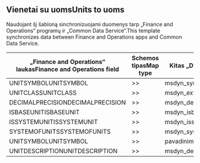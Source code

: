 ## <a name="units-to-uoms"></a><span data-ttu-id="da01f-101">Vienetai su uoms</span><span class="sxs-lookup"><span data-stu-id="da01f-101">Units to uoms</span></span>

<span data-ttu-id="da01f-102">Naudojant šį šabloną sinchronizuojami duomenys tarp „Finance and Operations“ programų ir „Common Data Service“.</span><span class="sxs-lookup"><span data-stu-id="da01f-102">This template synchronizes data between Finance and Operations apps and Common Data Service.</span></span>

<span data-ttu-id="da01f-103">„Finance and Operations“ laukas</span><span class="sxs-lookup"><span data-stu-id="da01f-103">Finance and Operations field</span></span> | <span data-ttu-id="da01f-104">Schemos tipas</span><span class="sxs-lookup"><span data-stu-id="da01f-104">Map type</span></span> | <span data-ttu-id="da01f-105">Kitas „Dynamics 365” laukas</span><span class="sxs-lookup"><span data-stu-id="da01f-105">Other Dynamics 365 field</span></span> | <span data-ttu-id="da01f-106">Numatytoji reikšmė</span><span class="sxs-lookup"><span data-stu-id="da01f-106">Default value</span></span>
---|---|---|---
<span data-ttu-id="da01f-107">UNITSYMBOL</span><span class="sxs-lookup"><span data-stu-id="da01f-107">UNITSYMBOL</span></span> | >> | <span data-ttu-id="da01f-108">msdyn_symbol</span><span class="sxs-lookup"><span data-stu-id="da01f-108">msdyn_symbol</span></span> | 
<span data-ttu-id="da01f-109">UNITCLASS</span><span class="sxs-lookup"><span data-stu-id="da01f-109">UNITCLASS</span></span> | >> | <span data-ttu-id="da01f-110">msdyn_externalunitclassname</span><span class="sxs-lookup"><span data-stu-id="da01f-110">msdyn_externalunitclassname</span></span> | 
<span data-ttu-id="da01f-111">DECIMALPRECISION</span><span class="sxs-lookup"><span data-stu-id="da01f-111">DECIMALPRECISION</span></span> | >> | <span data-ttu-id="da01f-112">msdyn_decimalprecision</span><span class="sxs-lookup"><span data-stu-id="da01f-112">msdyn_decimalprecision</span></span> | 
<span data-ttu-id="da01f-113">ISBASEUNIT</span><span class="sxs-lookup"><span data-stu-id="da01f-113">ISBASEUNIT</span></span> | >> | <span data-ttu-id="da01f-114">msdyn_isbaseunit</span><span class="sxs-lookup"><span data-stu-id="da01f-114">msdyn_isbaseunit</span></span> | 
<span data-ttu-id="da01f-115">ISSYSTEMUNIT</span><span class="sxs-lookup"><span data-stu-id="da01f-115">ISSYSTEMUNIT</span></span> | >> | <span data-ttu-id="da01f-116">msdyn_issystemunit</span><span class="sxs-lookup"><span data-stu-id="da01f-116">msdyn_issystemunit</span></span> | 
<span data-ttu-id="da01f-117">SYSTEMOFUNITS</span><span class="sxs-lookup"><span data-stu-id="da01f-117">SYSTEMOFUNITS</span></span> | >> | <span data-ttu-id="da01f-118">msdyn_systemofunits</span><span class="sxs-lookup"><span data-stu-id="da01f-118">msdyn_systemofunits</span></span> | 
<span data-ttu-id="da01f-119">UNITSYMBOL</span><span class="sxs-lookup"><span data-stu-id="da01f-119">UNITSYMBOL</span></span> | >> | <span data-ttu-id="da01f-120">pavadinimas</span><span class="sxs-lookup"><span data-stu-id="da01f-120">name</span></span> | 
<span data-ttu-id="da01f-121">UNITDESCRIPTION</span><span class="sxs-lookup"><span data-stu-id="da01f-121">UNITDESCRIPTION</span></span> | >> | <span data-ttu-id="da01f-122">msdyn_description</span><span class="sxs-lookup"><span data-stu-id="da01f-122">msdyn_description</span></span> | 
